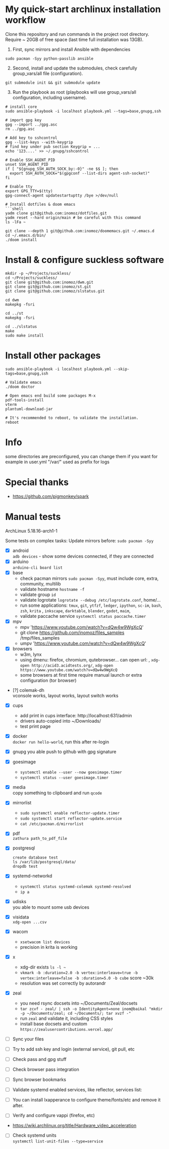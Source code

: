 # My quick-start archlinux installation workflow

Clone this repository and run commands in the project root directory.
Require ~ 20GB of free space (last time full installation was 13GB).

1. First, sync mirrors and install Ansible with dependencies

```shell
sudo pacman -Syy python-passlib ansible
```

2. Second, install and update the submodules, check carefully group_vars/all file (configuration).

```shell
git submodule init && git submodule update
```

3. Run the playbook as root (playbooks will use group_vars/all configuration, including username).

```shell
# install core
sudo ansible-playbook -i localhost playbook.yml --tags=base,gnupg,ssh

# import gpg key
gpg --import ../gpg.asc
rm ../gpg.asc

# Add key to sshcontrol
gpg --list-keys --with-keygrip
# find key under pub section Keygrip = ...
echo '123....' >> ~/.gnupg/sshcontrol

# Enable SSH_AGENT_PID
unset SSH_AGENT_PID
if [ "${gnupg_SSH_AUTH_SOCK_by:-0}" -ne $$ ]; then
  export SSH_AUTH_SOCK="$(gpgconf --list-dirs agent-ssh-socket)"
fi

# Enable tty
export GPG_TTY=$(tty)
gpg-connect-agent updatestartuptty /bye >/dev/null

# Install dotfiles & doom emacs
```shell
yadm clone git@github.com:inomoz/dotfiles.git
yadm reset --hard origin/main # be careful with this command
ls -lFa ~

git clone --depth 1 git@github.com:inomoz/doomemacs.git ~/.emacs.d
cd ~/.emacs.d/bin/
./doom install
```

# Install & configure suckless software
```shell
mkdir -p ~/Projects/suckless/
cd ~/Projects/suckless/
git clone git@github.com:inomoz/dwm.git
git clone git@github.com:inomoz/st.git
git clone git@github.com:inomoz/slstatus.git

cd dwm
makepkg -fsri

cd ../st
makepkg -fsri

cd ../slstatus
make
sudo make install
```

# Install other packages
```shell
sudo ansible-playbook -i localhost playbook.yml --skip-tags=base,gnupg,ssh

# Validate emacs
./doom doctor

# Open emacs end build some packages M-x
pdf-tools-install
vterm
plantuml-download-jar

# It's recommended to reboot, to validate the installation.
reboot
```

# Info

some directories are preconfigured, you can change them if you want
for example in user.yml "/var/" used as prefix for logs

# Special thanks

- https://github.com/pigmonkey/spark

# Manual tests

ArchLinux 5.18.16-arch1-1

Some tests on complex tasks:
  Update mirrors before: `sudo pacman -Syy`

- [x] android  
  `adb devices` - show some devices connected, if they are connected
- [x] arduino  
  `arduino-cli board list`
- [x] base  
  - check pacman mirrors `sudo pacman -Syy`, must include core, extra, community, multilib
  - validate hostname `hostname -f`
  - validate group `id`
  - validate logrotate `logrotate --debug /etc/logrotate.conf`, home/...
  - run some applications: `tmux`, `git`, `ytfzf`, `ledger`, `ipython`, `sc-im`,  `bash`, `zsh`,  `krita`
    , `inkscape`, `darktable`, `blender`, `godot`, `maim`,
  - validate paccache service `systemctl status paccache.timer`
- [x] mpv
  - mpv 'https://www.youtube.com/watch?v=dQw4w9WgXcQ'
  - git clone https://github.com/inomoz/files_samples /tmp/files_samples
  - umpv 'https://www.youtube.com/watch?v=dQw4w9WgXcQ'
- [x] browsers
  - w3m, lynx
  - using dmenu: firefox, chromium, qutebrowser... can open url:
    , `xdg-open http://acid3.acidtests.org/`, `xdg-open https://www.youtube.com/watch?v=dQw4w9WgXcQ`
  - some browsers at first time require manual launch or extra configuration (tor browser)
- [?] colemak-dh  
  vconsole works, layout works, layout switch works
- [x] cups  
  - add print in cups interface: http://localhost:631/admin
  - drivers auto-copied into ~/Downloads/
  - test print page
- [x] docker  
  `docker run hello-world`, run this after re-login
- [x] gnupg
  you able push to github with gpg signature
- [x] goesimage  
  - `systemctl enable --user --now goesimage.timer`
  - `systemctl status --user goesimage.timer`
- [x] media  
  copy something to clipboard and run `qcode`
- [x] mirrorlist  
  - `sudo systemctl enable reflector-update.timer`
  - `sudo systemctl start reflector-update.service`
  - `cat /etc/pacman.d/mirrorlist`
- [x] pdf  
  `zathura path_to_pdf_file`
- [x] postgresql  
  ```shell 
  create database test
  ls /var/lib/postgresql/data/
  dropdb test
  ```
- [x] systemd-networkd  
    - `systemctl status systemd-colemak systemd-resolved`
    - `ip a`
- [x] udisks  
  you able to mount some usb devices
- [x] visidata  
  `xdg-open ...csv`
- [x] wacom    
  - `xsetwacom list devices`
  - precision in krita is working 
- [x] x  
  - xdg-dir exists `ls -l ~`
  - `vkmark -b :duration=2.0 -b vertex:interleave=true -b vertex:interleave=false -b :duration=5.0 -b cube` score ~30k
  - resolution was set correctly by autorandr
- [x] zeal
  - you need rsync docsets into ~/Documents/Zeal/docsets 
  -  `tar zcvf - zeal/ | ssh -o IdentityAgent=none inom@baikal "mkdir -p ~/Documents/zeal; cd ~/Documents/; tar xvzf -"`
  - run `zeal` and validate it, including CSS styles
  - install base docsets and custom `https://zealusercontributions.vercel.app/`

- [ ] Sync your files
- [ ] Try to add ssh key and login (external service), git pull, etc
- [ ] Check pass and gpg stuff
- [ ] Check browser pass integration
- [ ] Sync browser bookmarks
- [ ] Validate systemd enabled services, like reflector, services list:  
- [ ] You can install lxapperance to configure theme/fonts/etc and remove it after.
- [ ] Verify and configure vappi (firefox, etc)  
- https://wiki.archlinux.org/title/Hardware_video_acceleration
- [ ] Check systemd units  
`systemctl list-unit-files --type=service`
